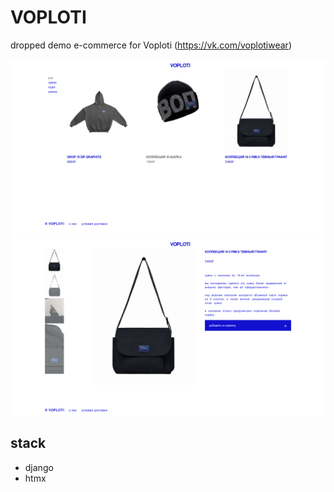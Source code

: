 # VOPLOTI

dropped demo e-commerce for Voploti (https://vk.com/voplotiwear)

![home](./img/home.png)
![detail](./img/detail.png)

## stack

- django
- htmx
